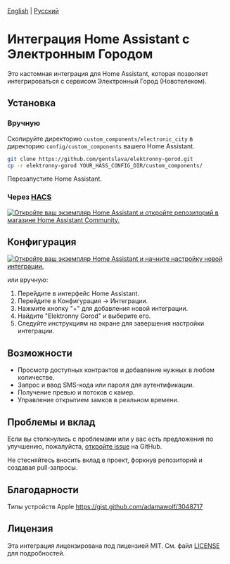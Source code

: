 [English](/README.md) | [Русский](/README.ru_RU.md)

# Интеграция Home Assistant с Электронным Городом

Это кастомная интеграция для Home Assistant, которая позволяет интегрироваться с сервисом Электронный Город (Новотелеком).

## Установка

### Вручную

Скопируйте директорию `custom_components/electronic_city` в директорию `config/custom_components` вашего Home Assistant.

```bash
git clone https://github.com/gentslava/elektronny-gorod.git
cp -r elektronny-gorod YOUR_HASS_CONFIG_DIR/custom_components/
```

Перезапустите Home Assistant.


### Через [HACS](https://hacs.xyz/)
<a href="https://my.home-assistant.io/redirect/hacs_repository/?owner=gentslava&repository=elektronny-gorod&category=integration" target="_blank"><img src="https://my.home-assistant.io/badges/hacs_repository.svg" alt="Откройте ваш экземпляр Home Assistant и откройте репозиторий в магазине Home Assistant Community." /></a>

## Конфигурация
<a href="https://my.home-assistant.io/redirect/config_flow_start/?domain=elektronny_gorod" target="_blank"><img src="https://my.home-assistant.io/badges/config_flow_start.svg" alt="Откройте ваш экземпляр Home Assistant и начните настройку новой интеграции." /></a>

или вручную:

1. Перейдите в интерфейс Home Assistant.
2. Перейдите в Конфигурация -> Интеграции.
3. Нажмите кнопку "+" для добавления новой интеграции.
4. Найдите "Elektronny Gorod" и выберите его.
5. Следуйте инструкциям на экране для завершения настройки интеграции.

## Возможности

- Просмотр доступных контрактов и добавление нужных в любом количестве.
- Запрос и ввод SMS-кода или пароля для аутентификации.
- Получение превью и потоков с камер.
- Управление открытием замков в реальном времени.

## Проблемы и вклад

Если вы столкнулись с проблемами или у вас есть предложения по улучшению, пожалуйста, [откройте issue](https://github.com/gentslava/elektronny-gorod/issues) на GitHub.

Не стесняйтесь вносить вклад в проект, форкнув репозиторий и создавая pull-запросы.

## Благодарности

Типы устройств Apple https://gist.github.com/adamawolf/3048717

## Лицензия

Эта интеграция лицензирована под лицензией MIT. См. файл [LICENSE](LICENSE) для подробностей.
